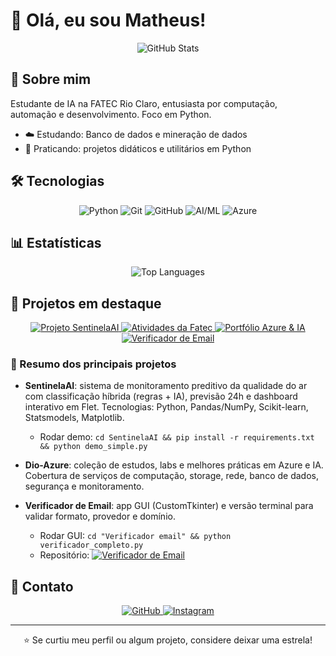 # 👋 Olá, eu sou Matheus!

<div align="center">
  <img src="https://github-readme-stats.vercel.app/api?username=Matheus-Henrique-D&theme=dark&show_icons=true&icon_color=30A3DC&title_color=E94D5F&text_color=FFF" alt="GitHub Stats" />
</div>

## 🎯 Sobre mim

Estudante de IA na FATEC Rio Claro, entusiasta por computação, automação e desenvolvimento. Foco em Python.

- ☁️ Estudando: Banco de dados e mineração de dados
- 🧪 Praticando: projetos didáticos e utilitários em Python

## 🛠️ Tecnologias

<div align="center">
  <img src="https://img.shields.io/badge/Python-3670A0?style=for-the-badge&logo=python&logoColor=ffdd54" alt="Python" />
  <img src="https://img.shields.io/badge/Git-F05032?style=for-the-badge&logo=git&logoColor=white" alt="Git" />
  <img src="https://img.shields.io/badge/GitHub-100000?style=for-the-badge&logo=github&logoColor=white" alt="GitHub" />
  <img src="https://img.shields.io/badge/AI%2FML-000000?style=for-the-badge&logo=openai&logoColor=white" alt="AI/ML" />
  <img src="https://img.shields.io/badge/Azure-0089D6?style=for-the-badge&logo=microsoft-azure&logoColor=white" alt="Azure" />
</div>

## 📊 Estatísticas

<div align="center">
  <img src="https://github-readme-stats.vercel.app/api/top-langs/?username=Matheus-Henrique-D&layout=compact&theme=dark&hide_border=true" alt="Top Languages" />
</div>

## 🚀 Projetos em destaque

<div align="center">
  <a href="https://github.com/Matheus-Henrique-D/SentinelaAI" target="_blank">
    <img src="https://github-readme-stats.vercel.app/api/pin/?username=Matheus-Henrique-D&repo=SentinelaAI&theme=dark&hide_border=true" alt="Projeto SentinelaAI" />
  </a>
  <a href="https://github.com/Matheus-Henrique-D/Fatec-atividades---2025" target="_blank">
    <img src="https://github-readme-stats.vercel.app/api/pin/?username=Matheus-Henrique-D&repo=Fatec-atividades---2025&theme=dark&hide_border=true" alt="Atividades da Fatec" />
  </a>
  <a href="https://github.com/Matheus-Henrique-D/Dio-Azure" target="_blank">
    <img src="https://github-readme-stats.vercel.app/api/pin/?username=Matheus-Henrique-D&repo=Dio-Azure&theme=dark&hide_border=true" alt="Portfólio Azure & IA" />
  </a>
  <a href="https://github.com/Matheus-Henrique-D/Verificador-de-Email" target="_blank">
    <img src="https://github-readme-stats.vercel.app/api/pin/?username=Matheus-Henrique-D&repo=Verificador-de-Email&theme=dark&hide_border=true" alt="Verificador de Email" />
  </a>
</div>

### 🔎 Resumo dos principais projetos

- **SentinelaAI**: sistema de monitoramento preditivo da qualidade do ar com classificação híbrida (regras + IA), previsão 24h e dashboard interativo em Flet. Tecnologias: Python, Pandas/NumPy, Scikit-learn, Statsmodels, Matplotlib.
  - Rodar demo: `cd SentinelaAI && pip install -r requirements.txt && python demo_simple.py`

- **Dio-Azure**: coleção de estudos, labs e melhores práticas em Azure e IA. Cobertura de serviços de computação, storage, rede, banco de dados, segurança e monitoramento.

- **Verificador de Email**: app GUI (CustomTkinter) e versão terminal para validar formato, provedor e domínio.
  - Rodar GUI: `cd "Verificador email" && python verificador_completo.py`
  - Repositório:
    <a href="https://github.com/Matheus-Henrique-D/Verificador-de-Email" target="_blank"><img alt="Verificador de Email" src="https://img.shields.io/badge/Verificador%20de%20Email-009688?style=for-the-badge&logo=gmail&logoColor=white"></a>

## 🔗 Contato

<div align="center">
  <a href="https://github.com/Matheus-Henrique-D" target="_blank">
    <img src="https://img.shields.io/badge/GitHub-100000?style=for-the-badge&logo=github&logoColor=white" alt="GitHub" />
  </a>
  <a href="https://www.instagram.com/theu.sdomingos/" target="_blank">
    <img src="https://img.shields.io/badge/-Instagram-%23E4405F?style=for-the-badge&logo=instagram&logoColor=white" alt="Instagram" />
  </a>
</div>

---

<div align="center">
  <p>⭐ Se curtiu meu perfil ou algum projeto, considere deixar uma estrela!</p>
</div>
